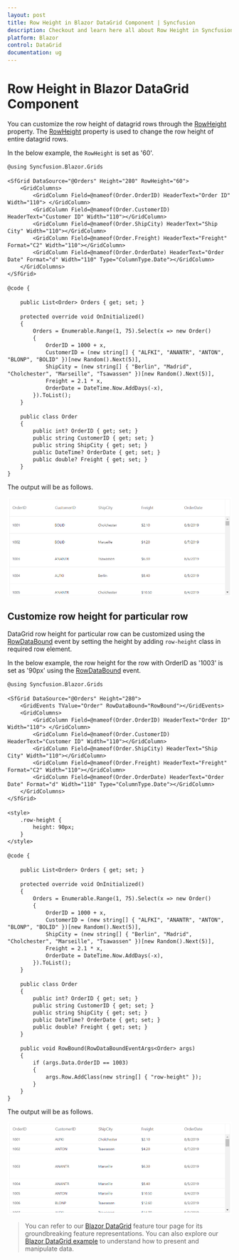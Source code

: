 ```yaml
---
layout: post
title: Row Height in Blazor DataGrid Component | Syncfusion
description: Checkout and learn here all about Row Height in Syncfusion Blazor DataGrid component and much more details.
platform: Blazor
control: DataGrid
documentation: ug
---
```


# Row Height in Blazor DataGrid Component

You can customize the row height of datagrid rows through the [RowHeight](https://help.syncfusion.com/cr/blazor/Syncfusion.Blazor.Grids.SfGrid-1.html#Syncfusion_Blazor_Grids_SfGrid_1_RowHeight) property. The [RowHeight](hhttps://help.syncfusion.com/cr/blazor/Syncfusion.Blazor.Grids.SfGrid-1.html#Syncfusion_Blazor_Grids_SfGrid_1_RowHeight) property is used to change the row height of entire datagrid rows.

In the below example, the `RowHeight` is set as '60'.

```cshtml
@using Syncfusion.Blazor.Grids

<SfGrid DataSource="@Orders" Height="280" RowHeight="60">
    <GridColumns>
        <GridColumn Field=@nameof(Order.OrderID) HeaderText="Order ID" Width="110"> </GridColumn>
        <GridColumn Field=@nameof(Order.CustomerID) HeaderText="Customer ID" Width="110"></GridColumn>
        <GridColumn Field=@nameof(Order.ShipCity) HeaderText="Ship City" Width="110"></GridColumn>
        <GridColumn Field=@nameof(Order.Freight) HeaderText="Freight" Format="C2" Width="110"></GridColumn>
        <GridColumn Field=@nameof(Order.OrderDate) HeaderText="Order Date" Format="d" Width="110" Type="ColumnType.Date"></GridColumn>
    </GridColumns>
</SfGrid>

@code {

    public List<Order> Orders { get; set; }

    protected override void OnInitialized()
    {
        Orders = Enumerable.Range(1, 75).Select(x => new Order()
        {
            OrderID = 1000 + x,
            CustomerID = (new string[] { "ALFKI", "ANANTR", "ANTON", "BLONP", "BOLID" })[new Random().Next(5)],
            ShipCity = (new string[] { "Berlin", "Madrid", "Cholchester", "Marseille", "Tsawassen" })[new Random().Next(5)],
            Freight = 2.1 * x,
            OrderDate = DateTime.Now.AddDays(-x),
        }).ToList();
    }

    public class Order
    {
        public int? OrderID { get; set; }
        public string CustomerID { get; set; }
        public string ShipCity { get; set; }
        public DateTime? OrderDate { get; set; }
        public double? Freight { get; set; }
    }
}
```

The output will be as follows.

![Customizing Row Height in Blazor DataGrid](./images/blazor-datagrid-row-height-customization.png)

## Customize row height for particular row

DataGrid row height for particular row can be customized using the [RowDataBound](https://help.syncfusion.com/cr/blazor/Syncfusion.Blazor.Grids.SfGrid-1.html) event by setting the height by adding `row-height` class in required row element.

In the below example, the row height for the row with OrderID as '1003' is set as '90px' using the [RowDataBound](https://help.syncfusion.com/cr/blazor/Syncfusion.Blazor.Grids.SfGrid-1.html) event.

```cshtml
@using Syncfusion.Blazor.Grids

<SfGrid DataSource="@Orders" Height="280">
    <GridEvents TValue="Order" RowDataBound="RowBound"></GridEvents>
    <GridColumns>
        <GridColumn Field=@nameof(Order.OrderID) HeaderText="Order ID" Width="110"> </GridColumn>
        <GridColumn Field=@nameof(Order.CustomerID) HeaderText="Customer ID" Width="110"></GridColumn>
        <GridColumn Field=@nameof(Order.ShipCity) HeaderText="Ship City" Width="110"></GridColumn>
        <GridColumn Field=@nameof(Order.Freight) HeaderText="Freight" Format="C2" Width="110"></GridColumn>
        <GridColumn Field=@nameof(Order.OrderDate) HeaderText="Order Date" Format="d" Width="110" Type="ColumnType.Date"></GridColumn>
    </GridColumns>
</SfGrid>

<style>
    .row-height {
        height: 90px;
    }
</style>

@code {

    public List<Order> Orders { get; set; }

    protected override void OnInitialized()
    {
        Orders = Enumerable.Range(1, 75).Select(x => new Order()
        {
            OrderID = 1000 + x,
            CustomerID = (new string[] { "ALFKI", "ANANTR", "ANTON", "BLONP", "BOLID" })[new Random().Next(5)],
            ShipCity = (new string[] { "Berlin", "Madrid", "Cholchester", "Marseille", "Tsawassen" })[new Random().Next(5)],
            Freight = 2.1 * x,
            OrderDate = DateTime.Now.AddDays(-x),
        }).ToList();
    }

    public class Order
    {
        public int? OrderID { get; set; }
        public string CustomerID { get; set; }
        public string ShipCity { get; set; }
        public DateTime? OrderDate { get; set; }
        public double? Freight { get; set; }
    }

    public void RowBound(RowDataBoundEventArgs<Order> args)
    {
        if (args.Data.OrderID == 1003)
        {
            args.Row.AddClass(new string[] { "row-height" });
        }
    }
}
```

The output will be as follows.

![Customizing Specific Row Height in Blazor DataGrid](./images/blazor-datagrid-specific-row-height-customization.png)

> You can refer to our [Blazor DataGrid](https://www.syncfusion.com/blazor-components/blazor-datagrid) feature tour page for its groundbreaking feature representations. You can also explore our [Blazor DataGrid example](https://blazor.syncfusion.com/demos/datagrid/overview?theme=bootstrap4) to understand how to present and manipulate data.
